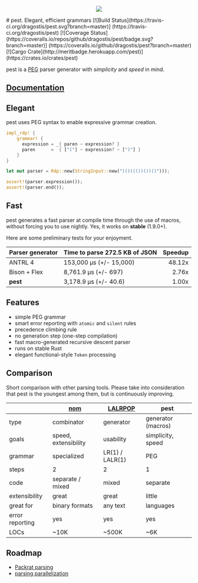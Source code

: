 <p align="center">
  <img src="https://cdn.rawgit.com/dragostis/pest/9605855a9c4e86d5e89bc963fe50ee344d8a40e6/pest-logo.svg"/>
</p>
# pest. Elegant, efficient grammars
[![Build Status](https://travis-ci.org/dragostis/pest.svg?branch=master)]
(https://travis-ci.org/dragostis/pest)
[![Coverage Status]
(https://coveralls.io/repos/github/dragostis/pest/badge.svg?branch=master)]
(https://coveralls.io/github/dragostis/pest?branch=master)
[![Cargo Crate](http://meritbadge.herokuapp.com/pest)]
(https://crates.io/crates/pest)

pest is a [PEG](https://en.wikipedia.org/wiki/Parsing_expression_grammar) parser
generator with *simplicity* and *speed* in mind.

## [Documentation](http://dragostis.github.io/pest/pest)

## Elegant

pest uses PEG syntax to enable expressive grammar creation.

```rust
impl_rdp! {
    grammar! {
      expression = _{ paren ~ expression? }
      paren      =  { ["("] ~ expression? ~ [")"] }
    }
}

let mut parser = Rdp::new(StringInput::new("(()((())())()")));

assert!(parser.expression());
assert!(parser.end());
```

## Fast

pest generates a fast parser at compile time through the use of macros, without
forcing you to use nightly. Yes, it works on **stable** (1.9.0+).

Here are some preliminary tests for your enjoyment.

| Parser generator | Time to parse 272.5 KB of JSON | Speedup |
|------------------|--------------------------------|--------:|
| ANTRL 4          | 153,000 μs (+/- 15,000)        |  48.12x |
| Bison + Flex     | 8,761.9 μs (+/- 697)           |   2.76x |
| **pest**         | 3,178.9 μs (+/- 40.6)          |   1.00x |

## Features

* simple PEG grammar
* smart error reporting with `atomic` and `silent` rules
* precedence climbing rule
* no generation step (one-step compilation)
* fast macro-generated recursive descent parser
* runs on stable Rust
* elegant functional-style `Token` processing

## Comparison

Short comparison with other parsing tools. Please take into consideration that
pest is the youngest among them, but is continuously improving.

|                 | [nom](1)             | [LALRPOP](2)    | pest               |
|-----------------|----------------------|-----------------|--------------------|
| type            | combinator           | generator       | generator (macros) |
| goals           | speed, extensibility | usability       | simplicity, speed  |
| grammar         | specialized          | LR(1) / LALR(1) | PEG                |
| steps           | 2                    | 2               | 1                  |
| code            | separate / mixed     | mixed           | separate           |
| extensibility   | great                | great           | little             |
| great for       | binary formats       | any text        | languages          |
| error reporting | yes                  | yes             | yes                |
| LOCs            | ~10K                 | ~500K           | ~6K                |

[1]: https://github.com/Geal/nom
[2]: https://github.com/nikomatsakis/lalrpop

## Roadmap

* [Packrat parsing](issues/7)
* [parsing parallelization](issues/25)
